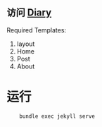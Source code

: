 ## 访问 [Diary](https://lou920217.github.io/diary/)

Required Templates:

1. layout
2. Home
3. Post
4. About

# 运行
```
    bundle exec jekyll serve
```